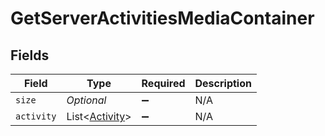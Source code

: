 # GetServerActivitiesMediaContainer


## Fields

| Field                                                 | Type                                                  | Required                                              | Description                                           |
| ----------------------------------------------------- | ----------------------------------------------------- | ----------------------------------------------------- | ----------------------------------------------------- |
| `size`                                                | *Optional<Double>*                                    | :heavy_minus_sign:                                    | N/A                                                   |
| `activity`                                            | List<[Activity](../../models/operations/Activity.md)> | :heavy_minus_sign:                                    | N/A                                                   |